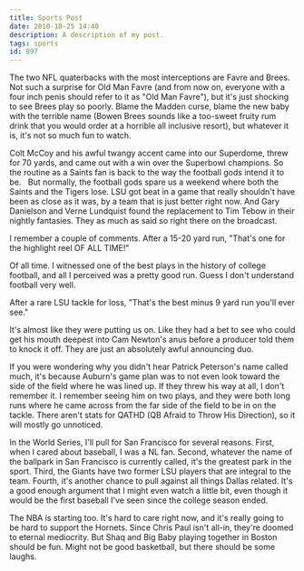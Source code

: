 ```yaml
---
title: Sports Post
date: 2010-10-25 14:40
description: A description of my post.
tags: sports
id: 897
---
```

The two NFL quaterbacks with the most interceptions are Favre and Brees.  Not such a surprise for Old Man Favre (and from now on, everyone with a four inch penis should refer to it as "Old Man Favre"), but it's just shocking to see Brees play so poorly.  Blame the Madden curse, blame the new baby with the terrible name (Bowen Brees sounds like a too-sweet fruity rum drink that you would order at a horrible all inclusive resort), but whatever it is, it's not so much fun to watch.

Colt McCoy and his awful twangy accent came into our Superdome, threw for 70 yards, and came out with a win over the Superbowl champions.  So the routine as a Saints fan is back to the way the football gods intend it to be.
<span class="spanEndPreview">&nbsp;</span>
But normally, the football gods spare us a weekend where both the Saints and the Tigers lose.  LSU got beat in a game that really shouldn't have been as close as it was, by a team that is just better right now.  And Gary Danielson and Verne Lundquist found the replacement to Tim Tebow in their nightly fantasies.  They as much as said so right there on the broadcast.

I remember a couple of comments.  After a 15-20 yard run, "That's one for the highlight reel OF ALL TIME!"

Of all time.  I witnessed one of the best plays in the history of college football, and all I perceived was a pretty good run.  Guess I don't understand football very well.

After a rare LSU tackle for loss, "That's the best minus 9 yard run you'll ever see." 

It's almost like they were putting us on.  Like they had a bet to see who could get his mouth deepest into Cam Newton's anus before a producer told them to knock it off.  They are just an absolutely awful announcing duo.

If you were wondering why you didn't hear Patrick Peterson's name called much, it's because Auburn's game plan was to not even look toward the side of the field where he was lined up.  If they threw his way at all, I don't remember it.  I remember seeing him on two plays, and they were both long runs where he came across from the far side of the field to be in on the tackle.  There aren't stats for QATHD (QB Afraid to Throw His Direction), so it will mostly go unnoticed.

In the World Series, I'll pull for San Francisco for several reasons.  First, when I cared about baseball, I was a NL fan.  Second, whatever the name of the ballpark in San Francisco is currently called, it's the greatest park in the sport.  Third, the Giants have two former LSU players that are integral to the team.  Fourth, it's another chance to pull against all things Dallas related.  It's a good enough argument that I might even watch a little bit, even though it would be the first baseball I've seen since the college season ended.

The NBA is starting too.  It's hard to care right now, and it's really going to be hard to support the Hornets.  Since Chris Paul isn't all-in, they're doomed to eternal mediocrity.  But Shaq and Big Baby playing together in Boston should be fun.  Might not be good basketball, but there should be some laughs.